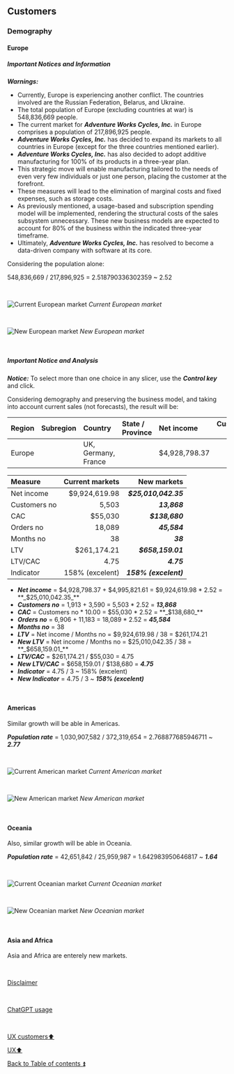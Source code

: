 ## Customers  

### Demography

#### Europe

##### Important Notices and Information

**_Warnings:_**

- Currently, Europe is experiencing another conflict. The countries involved are the Russian Federation, Belarus, and Ukraine.
- The total population of Europe (excluding countries at war) is 548,836,669 people.
- The current market for **_Adventure Works Cycles, Inc._** in Europe comprises a population of 217,896,925 people.
- **_Adventure Works Cycles, Inc._** has decided to expand its markets to all countries in Europe (except for the three countries mentioned earlier).
- **_Adventure Works Cycles, Inc._** has also decided to adopt additive manufacturing for 100% of its products in a three-year plan.
- This strategic move will enable manufacturing tailored to the needs of even very few individuals or just one person, placing the customer at the forefront.
- These measures will lead to the elimination of marginal costs and fixed expenses, such as storage costs.
- As previously mentioned, a usage-based and subscription spending model will be implemented, rendering the structural costs of the sales subsystem unnecessary. These new business models are expected to account for 80% of the business within the indicated three-year timeframe.
- Ultimately, **_Adventure Works Cycles, Inc._** has resolved to become a data-driven company with software at its core.

Considering the population alone:

548,836,669 / 217,896,925 = 2.518790336302359 ~ 2.52

<p><br></p>

![Current European market](https://i.imgur.com/gkoH48B.png)
_Current European market_

<p><br></p> 

![New European market](https://i.imgur.com/4D3w3yj.png)
_New European market_

<p><br></p> 

##### Important Notice and Analysis

**_Notice:_** To select more than one choice in any slicer, use the **_Control key_** and click.

Considering demography and preserving the business model, and taking into account current sales (not forecasts), the result will be:

| Region    | Subregion        | Country   | State / Province | Net income     | Customers no | Orders | LTV         | LTV/CAC | LTV Indicator | Level    |
| :-------- | :--------------- | :-------- | :--------------- | :------------- | -----------: | -----: |----------: | ------: | ------------: | :------- |
| Europe   | | UK, Germany, France         |                  | $4,928,798.37  | 1,913        | 6,906  | $129,705,22 | 6.78    | 226.01% | <span style="color:green">excelent</span> |

| Measure      | Current markets | New markets          |
| :----------- | --------------: | -------------------: |
| Net income   | $9,924,619.98   | **_$25,010,042.35_** |
| Customers no | 5,503           | **_13,868_**         |
| CAC          | $55,030         | **_$138,680_**       |
| Orders no    | 18,089          | **_45,584_**         |
| Months no    | 38              | **_38_**             |   
| LTV          | $261,174.21     | **_$658,159.01_**    |
| LTV/CAC      | 4.75            | **_4.75_**           |
| Indicator    | 158% (excelent) | **_158% (excelent)_**|

- **_Net income_** = $4,928,798.37 + $4,995,821.61 = $9,924,619.98 * 2.52 = **_$25,010,042.35_**  
- **_Customers no_** = 1,913 + 3,590 = 5,503 * 2.52 = **_13,868_**  
- **_CAC_** = Customers no * 10.00 = $55,030 * 2.52 = **_$138,680_**  
- **_Orders no_** = 6,906 + 11,183 = 18,089 * 2.52 = **_45,584_**  
- **_Months no_** = 38  
- **_LTV_** = Net income / Months no = $9,924,619.98 / 38 = $261,174.21  
- **_New LTV_** = Net income / Months no = $25,010,042.35 / 38 = **_$658,159.01_**  
- **_LTV/CAC_** = $261,174.21 / $55,030 = 4.75  
- **_New LTV/CAC_** = $658,159.01 / $138,680 = **_4.75_**  
- **_Indicator_** = 4.75 / 3 ~ 158% (excelent)  
- **_New Indicator_** = 4.75 / 3 ~ **_158% (excelent)_**  

<p><br></p>

#### Americas

Similar growth will be able in Americas.

**_Population rate_** = 1,030,907,582 / 372,319,654 = 2.768877685946711 ~ **_2.77_**

<p><br></p>

![Current American market](https://i.imgur.com/6RMBith.png)
_Current American market_

<p><br></p>

![New American market](https://i.imgur.com/OQC5ais.png)
_New American market_

<p><br></p>

#### Oceania

Also, similar growth will be able in Oceania.

**_Population rate_** = 42,651,842 / 25,959,987 = 1.642983950646817 ~ **_1.64_**

<p><br></p>

![Current Oceanian market](https://i.imgur.com/Wz7ZTuk.png)
_Current Oceanian market_

<p><br></p>

![New Oceanian market](https://i.imgur.com/KVJw2cl.png)
_New Oceanian market_

<p><br></p> 

#### Asia and Africa

Asia and Africa are enterely new markets.

<p><br></p> 

[Disclaimer](../DISCLAIMER.md)

<p><br></p> 

[ChatGPT usage](../CHATGPT_USAGE.md)  

<p><br></p>

[UX customers:arrow_up:](ux_customers.md) 

[UX:arrow_up:](ux.md)  

[Back to Table of contents :arrow_double_up:](../README.md)